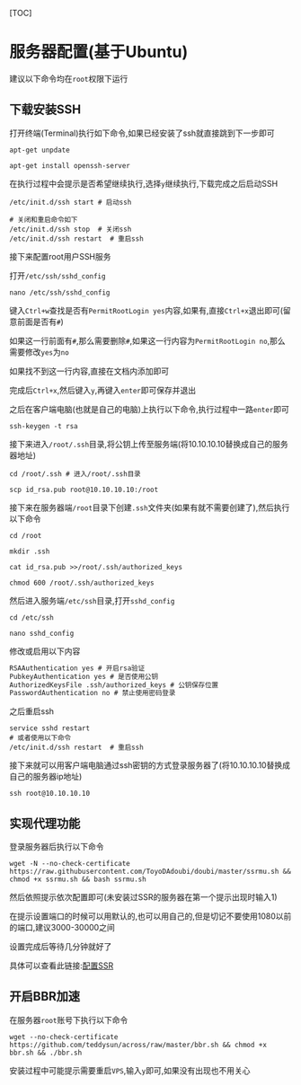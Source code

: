 [TOC]

# 服务器配置(基于Ubuntu)

建议以下命令均在`root`权限下运行

## 下载安装SSH

打开终端(Terminal)执行如下命令,如果已经安装了ssh就直接跳到下一步即可

```shell
apt-get unpdate

apt-get install openssh-server
```

在执行过程中会提示是否希望继续执行,选择`y`继续执行,下载完成之后启动SSH

```shell
/etc/init.d/ssh start # 启动ssh

# 关闭和重启命令如下
/etc/init.d/ssh stop  # 关闭ssh
/etc/init.d/ssh restart  # 重启ssh
```

接下来配置root用户SSH服务

打开`/etc/ssh/sshd_config`

```shell
nano /etc/ssh/sshd_config
```

键入`Ctrl+w`查找是否有`PermitRootLogin yes`内容,如果有,直接`Ctrl+x`退出即可(留意前面是否有`#`)

如果这一行前面有`#`,那么需要删除`#`,如果这一行内容为`PermitRootLogin no`,那么需要修改`yes`为`no`

如果找不到这一行内容,直接在文档内添加即可

完成后`Ctrl+x`,然后键入`y`,再键入`enter`即可保存并退出

之后在客户端电脑(也就是自己的电脑)上执行以下命令,执行过程中一路`enter`即可

```shell
ssh-keygen -t rsa
```

接下来进入`/root/.ssh`目录,将公钥上传至服务端(将10.10.10.10替换成自己的服务器地址)

```shell
cd /root/.ssh # 进入/root/.ssh目录

scp id_rsa.pub root@10.10.10.10:/root
```

接下来在服务器端`/root`目录下创建`.ssh`文件夹(如果有就不需要创建了),然后执行以下命令

```shell
cd /root

mkdir .ssh

cat id_rsa.pub >>/root/.ssh/authorized_keys

chmod 600 /root/.ssh/authorized_keys
```

然后进入服务端`/etc/ssh`目录,打开`sshd_config`

```shell
cd /etc/ssh

nano sshd_config
```

修改或启用以下内容

```txt
RSAAuthentication yes # 开启rsa验证
PubkeyAuthentication yes # 是否使用公钥
AuthorizedKeysFile .ssh/authorized_keys # 公钥保存位置
PasswordAuthentication no # 禁止使用密码登录
```

之后重启ssh

```shell
service sshd restart
# 或者使用以下命令
/etc/init.d/ssh restart  # 重启ssh

```

接下来就可以用客户端电脑通过ssh密钥的方式登录服务器了(将10.10.10.10替换成自己的服务器ip地址)

```shell
ssh root@10.10.10.10

```

## 实现代理功能

登录服务器后执行以下命令

```shell
wget -N --no-check-certificate https://raw.githubusercontent.com/ToyoDAdoubi/doubi/master/ssrmu.sh && chmod +x ssrmu.sh && bash ssrmu.sh

```

然后依照提示依次配置即可(未安装过SSR的服务器在第一个提示出现时输入1)

在提示设置端口的时候可以用默认的,也可以用自己的,但是切记不要使用1080以前的端口,建议3000-30000之间

设置完成后等待几分钟就好了

具体可以查看此链接:[配置SSR](https://www.textarea.com/vultr/shoubashou-jiao-ni-dajian-shadowsocksr-kexue-shangwang-dajian-ssr-jiaocheng-shiyong-yu-suoyou-linux-zhuji-1046)

## 开启BBR加速

在服务器`root`账号下执行以下命令

```shell
wget --no-check-certificate https://github.com/teddysun/across/raw/master/bbr.sh && chmod +x bbr.sh && ./bbr.sh

```

安装过程中可能提示需要重启`VPS`,输入`y`即可,如果没有出现也不用关心

